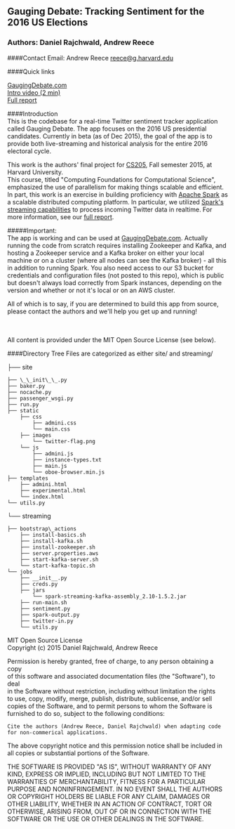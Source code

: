 ## Gauging Debate: Tracking Sentiment for the 2016 US Elections
### Authors: Daniel Rajchwald, Andrew Reece

####Contact Email: Andrew Reece reece@g.harvard.edu  

####Quick links  

[GaugingDebate.com](http://gaugingdebate.com/)   
[Intro video (2 min)](https://www.youtube.com/watch?v=Vj6o-z_ekT8)  
[Full report](http://gaugingdebate.com/about)    


####Introduction   
This is the codebase for a real-time Twitter sentiment tracker application called Gauging Debate.  The app focuses on the 2016 US presidential candidates. Currently in beta (as of Dec 2015), the goal of the app is to provide both live-streaming and historical analysis for the entire 2016 electoral cycle.  

This work is the authors' final project for [CS205](http://cs205.org), Fall semester 2015, at Harvard University.   
This course, titled "Computing Foundations for Computational Science", emphasized the use of parallelism for making things scalable and efficient.  In part, this work is an exercise in building proficiency with [Apache Spark](http://spark.apache.org/) as a scalable distributed computing platform.  In particular, we utilized [Spark's streaming capabilities](http://spark.apache.org/docs/latest/streaming-programming-guide.html) to process incoming Twitter data in realtime.  For more information, see our [full report](http://gaugingdebate.com/about).  

#####Important:  
The app is working and can be used at [GaugingDebate.com](http://gaugingdebate.com). Actually running the code from scratch requires installing Zookeeper and Kafka, and hosting a Zookeeper service and a Kafka broker on either your local machine or on a cluster (where all nodes can see the Kafka broker) - all this in addition to running Spark.  You also need access to our S3 bucket for credentials and configuration files (not posted to this repo), which is public but doesn't always load correctly from Spark instances, depending on the version and whether or not it's local or on an AWS cluster.  

All of which is to say, if you are determined to build this app from source, please contact the authors and we'll help you get up and running!  
<br /><br />

All content is provided under the MIT Open Source License (see below).

  
####Directory Tree
Files are categorized as either site/ and streaming/   

├── site    

  
    ├── \_\_init\_\_.py  
    ├── baker.py  
    ├── nocache.py  
    ├── passenger_wsgi.py  
    ├── run.py  
    ├── static  
        ├── css  
            ├── admini.css  
            └── main.css  
        ├── images  
            └── twitter-flag.png  
        └── js  
            ├── admini.js  
            ├── instance-types.txt  
            ├── main.js  
            └── oboe-browser.min.js  
    ├── templates  
        ├── admini.html  
        ├── experimental.html  
        └── index.html  
    └── utils.py  
└── streaming  
    
    ├── bootstrap\_actions   
        ├── install-basics.sh  
        ├── install-kafka.sh  
        ├── install-zookeeper.sh  
        ├── server.properties.aws  
        ├── start-kafka-server.sh  
        └── start-kafka-topic.sh  
    └── jobs  
        ├── __init__.py  
        ├── creds.py  
        ├── jars  
            └── spark-streaming-kafka-assembly_2.10-1.5.2.jar  
        ├── run-main.sh  
        ├── sentiment.py  
        ├── spark-output.py  
        ├── twitter-in.py  
        └── utils.py
        
        
    
    
    

MIT Open Source License  
Copyright (c) 2015 Daniel Rajchwald, Andrew Reece  

Permission is hereby granted, free of charge, to any person obtaining a copy  
of this software and associated documentation files (the "Software"), to deal  
in the Software without restriction, including without limitation the rights  
to use, copy, modify, merge, publish, distribute, sublicense, and/or sell  
copies of the Software, and to permit persons to whom the Software is  
furnished to do so, subject to the following conditions:  

    Cite the authors (Andrew Reece, Daniel Rajchwald) when adapting code for non-commerical applications.
    
The above copyright notice and this permission notice shall be included in
all copies or substantial portions of the Software.

THE SOFTWARE IS PROVIDED "AS IS", WITHOUT WARRANTY OF ANY KIND, EXPRESS OR
IMPLIED, INCLUDING BUT NOT LIMITED TO THE WARRANTIES OF MERCHANTABILITY,
FITNESS FOR A PARTICULAR PURPOSE AND NONINFRINGEMENT.  IN NO EVENT SHALL THE
AUTHORS OR COPYRIGHT HOLDERS BE LIABLE FOR ANY CLAIM, DAMAGES OR OTHER
LIABILITY, WHETHER IN AN ACTION OF CONTRACT, TORT OR OTHERWISE, ARISING FROM,
OUT OF OR IN CONNECTION WITH THE SOFTWARE OR THE USE OR OTHER DEALINGS IN
THE SOFTWARE.